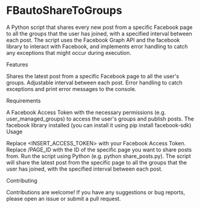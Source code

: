 # FBautoShareToGroups
A Python script that shares every new post from a specific Facebook page to all the groups that the user has joined, with a specified interval between each post. The script uses the Facebook Graph API and the facebook library to interact with Facebook, and implements error handling to catch any exceptions that might occur during execution.

Features

Shares the latest post from a specific Facebook page to all the user's groups.
Adjustable interval between each post.
Error handling to catch exceptions and print error messages to the console.

Requirements

A Facebook Access Token with the necessary permissions (e.g. user_managed_groups) to access the user's groups and publish posts.
The facebook library installed (you can install it using pip install facebook-sdk)
Usage

  Replace <INSERT_ACCESS_TOKEN> with your Facebook Access Token.
  Replace /PAGE_ID with the ID of the specific page you want to share posts from.
  Run the script using Python (e.g. python share_posts.py).
The script will share the latest post from the specific page to all the groups that the user has joined, with the specified interval between each post.

Contributing

Contributions are welcome! If you have any suggestions or bug reports, please open an issue or submit a pull request.
